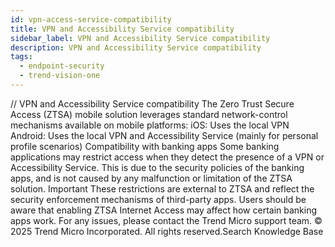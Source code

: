 ```yaml
---
id: vpn-access-service-compatibility
title: VPN and Accessibility Service compatibility
sidebar_label: VPN and Accessibility Service compatibility
description: VPN and Accessibility Service compatibility
tags:
  - endpoint-security
  - trend-vision-one
---
```


/*<![CDATA[*/ $('#title').html($('meta[name=map-description]').attr('content')); /*]]>*/ VPN and Accessibility Service compatibility The Zero Trust Secure Access (ZTSA) mobile solution leverages standard network-control mechanisms available on mobile platforms: iOS: Uses the local VPN Android: Uses the local VPN and Accessibility Service (mainly for personal profile scenarios) Compatibility with banking apps Some banking applications may restrict access when they detect the presence of a VPN or Accessibility Service. This is due to the security policies of the banking apps, and is not caused by any malfunction or limitation of the ZTSA solution. Important These restrictions are external to ZTSA and reflect the security enforcement mechanisms of third-party apps. Users should be aware that enabling ZTSA Internet Access may affect how certain banking apps work. For any issues, please contact the Trend Micro support team. © 2025 Trend Micro Incorporated. All rights reserved.Search Knowledge Base